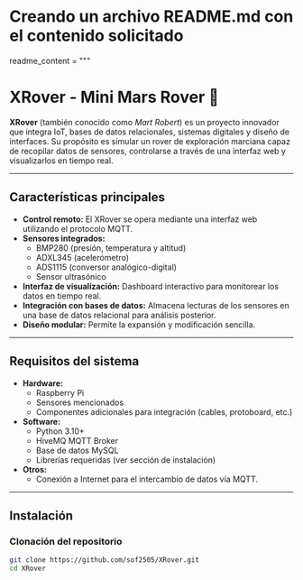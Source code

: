 # Creando un archivo README.md con el contenido solicitado
readme_content = """
# XRover - Mini Mars Rover 🚀

**XRover** (también conocido como *Mart Robert*) es un proyecto innovador que integra IoT, bases de datos relacionales, sistemas digitales y diseño de interfaces. Su propósito es simular un rover de exploración marciana capaz de recopilar datos de sensores, controlarse a través de una interfaz web y visualizarlos en tiempo real.

---

## **Características principales**
- **Control remoto:** El XRover se opera mediante una interfaz web utilizando el protocolo MQTT.
- **Sensores integrados:**
  - BMP280 (presión, temperatura y altitud)
  - ADXL345 (acelerómetro)
  - ADS1115 (conversor analógico-digital)
  - Sensor ultrasónico
- **Interfaz de visualización:** Dashboard interactivo para monitorear los datos en tiempo real.
- **Integración con bases de datos:** Almacena lecturas de los sensores en una base de datos relacional para análisis posterior.
- **Diseño modular:** Permite la expansión y modificación sencilla.

---

## **Requisitos del sistema**
- **Hardware:**
  - Raspberry Pi
  - Sensores mencionados
  - Componentes adicionales para integración (cables, protoboard, etc.)
- **Software:**
  - Python 3.10+
  - HiveMQ MQTT Broker
  - Base de datos MySQL
  - Librerías requeridas (ver sección de instalación)
- **Otros:**
  - Conexión a Internet para el intercambio de datos vía MQTT.

---

## **Instalación**
### **Clonación del repositorio**
```bash
git clone https://github.com/sof2505/XRover.git
cd XRover
